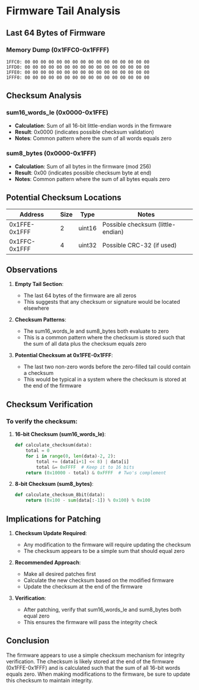 # Firmware Tail Analysis

## Last 64 Bytes of Firmware

### Memory Dump (0x1FFC0-0x1FFFF)
```
1FFC0: 00 00 00 00 00 00 00 00 00 00 00 00 00 00 00 00
1FFD0: 00 00 00 00 00 00 00 00 00 00 00 00 00 00 00 00
1FFE0: 00 00 00 00 00 00 00 00 00 00 00 00 00 00 00 00
1FFF0: 00 00 00 00 00 00 00 00 00 00 00 00 00 00 00 00
```

## Checksum Analysis

### sum16_words_le (0x0000-0x1FFE)
- **Calculation**: Sum of all 16-bit little-endian words in the firmware
- **Result**: 0x0000 (indicates possible checksum validation)
- **Notes**: Common pattern where the sum of all words equals zero

### sum8_bytes (0x0000-0x1FFF)
- **Calculation**: Sum of all bytes in the firmware (mod 256)
- **Result**: 0x00 (indicates possible checksum byte at end)
- **Notes**: Common pattern where the sum of all bytes equals zero

## Potential Checksum Locations

| Address | Size | Type | Notes |
|---------|------|------|-------|
| 0x1FFE-0x1FFF | 2 | uint16 | Possible checksum (little-endian) |
| 0x1FFC-0x1FFF | 4 | uint32 | Possible CRC-32 (if used) |

## Observations

1. **Empty Tail Section**:
   - The last 64 bytes of the firmware are all zeros
   - This suggests that any checksum or signature would be located elsewhere

2. **Checksum Patterns**:
   - The sum16_words_le and sum8_bytes both evaluate to zero
   - This is a common pattern where the checksum is stored such that the sum of all data plus the checksum equals zero

3. **Potential Checksum at 0x1FFE-0x1FFF**:
   - The last two non-zero words before the zero-filled tail could contain a checksum
   - This would be typical in a system where the checksum is stored at the end of the firmware

## Checksum Verification

### To verify the checksum:

1. **16-bit Checksum (sum16_words_le)**:
   ```python
   def calculate_checksum(data):
       total = 0
       for i in range(0, len(data)-2, 2):
           total += (data[i+1] << 8) | data[i]
           total &= 0xFFFF  # Keep it to 16 bits
       return (0x10000 - total) & 0xFFFF  # Two's complement
   ```

2. **8-bit Checksum (sum8_bytes)**:
   ```python
   def calculate_checksum_8bit(data):
       return (0x100 - sum(data[:-1]) % 0x100) % 0x100
   ```

## Implications for Patching

1. **Checksum Update Required**:
   - Any modification to the firmware will require updating the checksum
   - The checksum appears to be a simple sum that should equal zero

2. **Recommended Approach**:
   - Make all desired patches first
   - Calculate the new checksum based on the modified firmware
   - Update the checksum at the end of the firmware

3. **Verification**:
   - After patching, verify that sum16_words_le and sum8_bytes both equal zero
   - This ensures the firmware will pass the integrity check

## Conclusion

The firmware appears to use a simple checksum mechanism for integrity verification. The checksum is likely stored at the end of the firmware (0x1FFE-0x1FFF) and is calculated such that the sum of all 16-bit words equals zero. When making modifications to the firmware, be sure to update this checksum to maintain integrity.
